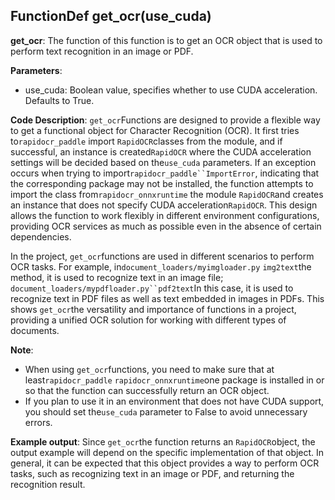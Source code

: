 ## FunctionDef get_ocr(use_cuda)
**get_ocr**: The function of this function is to get an OCR object that is used to perform text recognition in an image or PDF. 

**Parameters**:
- use_cuda: Boolean value, specifies whether to use CUDA acceleration. Defaults to True.

**Code Description**:
`get_ocr`Functions are designed to provide a flexible way to get a functional object for Character Recognition (OCR). It first tries to`rapidocr_paddle` import `RapidOCR`classes from the module, and if successful, an instance is created`RapidOCR` where the CUDA acceleration settings will be decided based on the`use_cuda` parameters. If an exception occurs when trying to import`rapidocr_paddle``ImportError`, indicating that the corresponding package may not be installed, the function attempts to import the class from`rapidocr_onnxruntime` the module `RapidOCR`and creates an instance that does not specify CUDA acceleration`RapidOCR`. This design allows the function to work flexibly in different environment configurations, providing OCR services as much as possible even in the absence of certain dependencies. 

In the project, `get_ocr`functions are used in different scenarios to perform OCR tasks. For example, in`document_loaders/myimgloader.py` `img2text`the method, it is used to recognize text in an image file; `document_loaders/mypdfloader.py``pdf2text`In this case, it is used to recognize text in PDF files as well as text embedded in images in PDFs. This shows `get_ocr`the versatility and importance of functions in a project, providing a unified OCR solution for working with different types of documents. 

**Note**:
- When using `get_ocr`functions, you need to make sure that at least`rapidocr_paddle` `rapidocr_onnxruntime`one package is installed in or so that the function can successfully return an OCR object. 
- If you plan to use it in an environment that does not have CUDA support, you should set the`use_cuda` parameter to False to avoid unnecessary errors. 

**Example output**:
Since `get_ocr`the function returns an `RapidOCR`object, the output example will depend on the specific implementation of that object. In general, it can be expected that this object provides a way to perform OCR tasks, such as recognizing text in an image or PDF, and returning the recognition result. 
